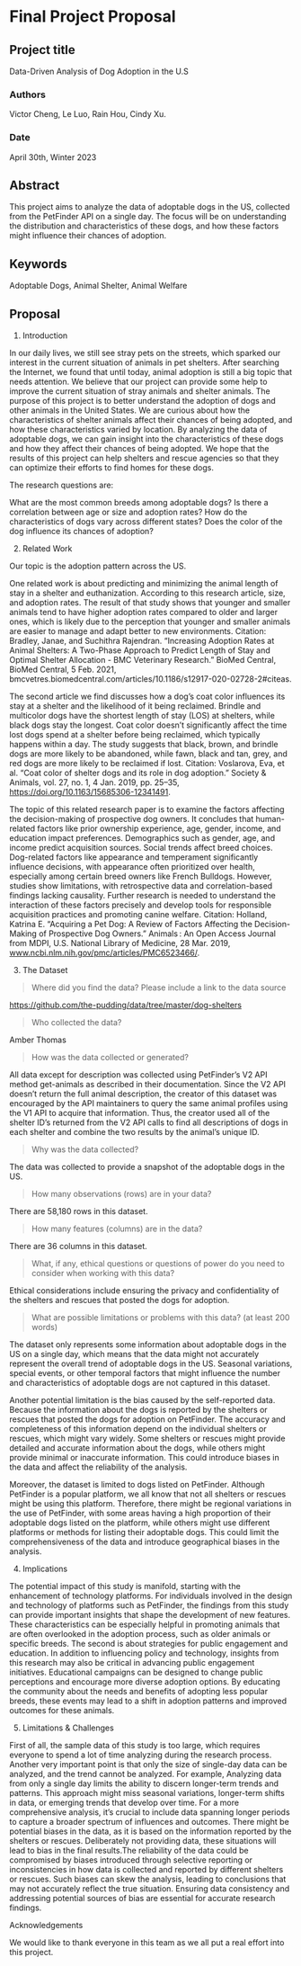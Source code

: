 # Final Project Proposal

## Project title

Data-Driven Analysis of Dog Adoption in the U.S

### Authors

Victor Cheng, Le Luo, Rain Hou, Cindy Xu.
### Date

April 30th, Winter 2023
## Abstract

This project aims to analyze the data of adoptable dogs in the US, collected from the PetFinder API on a single day. The focus will be on understanding the distribution and characteristics of these dogs, and how these factors might influence their chances of adoption.

## Keywords

Adoptable Dogs, Animal Shelter, Animal Welfare

## Proposal

1. Introduction  

In our daily lives, we still see stray pets on the streets, which sparked our interest in the current situation of animals in pet shelters. After searching the Internet, we found that until today, animal adoption is still a big topic that needs attention. We believe that our project can provide some help to improve the current situation of stray animals and shelter animals. The purpose of this project is to better understand the adoption of dogs and other animals in the United States. We are curious about how the characteristics of shelter animals affect their chances of being adopted, and how these characteristics varied by location. By analyzing the data of adoptable dogs, we can gain insight into the characteristics of these dogs and how they affect their chances of being adopted. We hope that the results of this project can help shelters and rescue agencies so that they can optimize their efforts to find homes for these dogs.

 The research questions are:

What are the most common breeds among adoptable dogs?
Is there a correlation between age or size and adoption rates?
How do the characteristics of dogs vary across different states?
Does the color of the dog influence its chances of adoption?

2. Related Work  

Our topic is the adoption pattern across the US.

One related work is about predicting and minimizing the animal length of stay in a shelter and euthanization. According to this research article, size, and adoption rates. The result of that study shows that younger and smaller animals tend to have higher adoption rates compared to older and larger ones, which is likely due to the perception that younger and smaller animals are easier to manage and adapt better to new environments.
Citation: Bradley, Janae, and Suchithra Rajendran. “Increasing Adoption Rates at Animal Shelters: A Two-Phase Approach to Predict Length of Stay and Optimal Shelter Allocation - BMC Veterinary Research.” BioMed Central, BioMed Central, 5 Feb. 2021, bmcvetres.biomedcentral.com/articles/10.1186/s12917-020-02728-2#citeas.

The second article we find discusses how a dog’s coat color influences its stay at a shelter and the likelihood of it being reclaimed. Brindle and multicolor dogs have the shortest length of stay (LOS) at shelters, while black dogs stay the longest. Coat color doesn’t significantly affect the time lost dogs spend at a shelter before being reclaimed, which typically happens within a day. The study suggests that black, brown, and brindle dogs are more likely to be abandoned, while fawn, black and tan, grey, and red dogs are more likely to be reclaimed if lost.
Citation: Voslarova, Eva, et al. “Coat color of shelter dogs and its role in dog adoption.” Society &amp; Animals, vol. 27, no. 1, 4 Jan. 2019, pp. 25–35, https://doi.org/10.1163/15685306-12341491.

The topic of this related research paper is to examine the factors affecting the decision-making of prospective dog owners. It concludes that human-related factors like prior ownership experience, age, gender, income, and education impact preferences. Demographics such as gender, age, and income predict acquisition sources. Social trends affect breed choices. Dog-related factors like appearance and temperament significantly influence decisions, with appearance often prioritized over health, especially among certain breed owners like French Bulldogs. However, studies show limitations, with retrospective data and correlation-based findings lacking causality. Further research is needed to understand the interaction of these factors precisely and develop tools for responsible acquisition practices and promoting canine welfare.
Citation: Holland, Katrina E. “Acquiring a Pet Dog: A Review of Factors Affecting the Decision-Making of Prospective Dog Owners.” Animals : An Open Access Journal from MDPI, U.S. National Library of Medicine, 28 Mar. 2019, www.ncbi.nlm.nih.gov/pmc/articles/PMC6523466/.

3. The Dataset

> Where did you find the data? Please include a link to the data source  

https://github.com/the-pudding/data/tree/master/dog-shelters

> Who collected the data?  

Amber Thomas

> How was the data collected or generated?

All data except for description was collected using PetFinder’s V2 API method get-animals as described in their documentation. Since the V2 API doesn’t return the full animal description, the creator of this dataset was encouraged by the API maintainers to query the same animal profiles using the V1 API to acquire that information. Thus, the creator used all of the shelter ID’s returned from the V2 API calls to find all descriptions of dogs in each shelter and combine the two results by the animal’s unique ID.  

> Why was the data collected?  

The data was collected to provide a snapshot of the adoptable dogs in the US.

>How many observations (rows) are in your data?  

There are 58,180 rows in this dataset.

> How many features (columns) are in the data?

There are 36 columns in this dataset.

> What, if any, ethical questions or questions of power do you need to consider when working with this data?  

Ethical considerations include ensuring the privacy and confidentiality of the shelters and rescues that posted the dogs for adoption.

> What are possible limitations or problems with this data?   (at least 200 words)

The dataset only represents some information about adoptable dogs in the US on a single day, which means that the data might not accurately represent the overall trend of adoptable dogs in the US. Seasonal variations, special events, or other temporal factors that might influence the number and characteristics of adoptable dogs are not captured in this dataset.

Another potential limitation is the bias caused by the self-reported data. Because the information about the dogs is reported by the shelters or rescues that posted the dogs for adoption on PetFinder. The accuracy and completeness of this information depend on the individual shelters or rescues, which might vary widely. Some shelters or rescues might provide detailed and accurate information about the dogs, while others might provide minimal or inaccurate information. This could introduce biases in the data and affect the reliability of the analysis.

Moreover, the dataset is limited to dogs listed on PetFinder. Although PetFinder is a popular platform, we all know that not all shelters or rescues might be using this platform. Therefore, there might be regional variations in the use of PetFinder, with some areas having a high proportion of their adoptable dogs listed on the platform, while others might use different platforms or methods for listing their adoptable dogs. This could limit the comprehensiveness of the data and introduce geographical biases in the analysis.

4. Implications

The potential impact of this study is manifold, starting with the enhancement of technology platforms. For individuals involved in the design and technology of platforms such as PetFinder, the findings from this study can provide important insights that shape the development of new features. These characteristics can be especially helpful in promoting animals that are often overlooked in the adoption process, such as older animals or specific breeds. The second is about strategies for public engagement and education. In addition to influencing policy and technology, insights from this research may also be critical in advancing public engagement initiatives. Educational campaigns can be designed to change public perceptions and encourage more diverse adoption options. By educating the community about the needs and benefits of adopting less popular breeds, these events may lead to a shift in adoption patterns and improved outcomes for these animals.


5. Limitations & Challenges

First of all, the sample data of this study is too large, which requires everyone to spend a lot of time analyzing during the research process. Another very important point is that only the size of single-day data can be analyzed, and the trend cannot be analyzed. For example,  Analyzing data from only a single day limits the ability to discern longer-term trends and patterns. This approach might miss seasonal variations, longer-term shifts in data, or emerging trends that develop over time. For a more comprehensive analysis, it’s crucial to include data spanning longer periods to capture a broader spectrum of influences and outcomes. There might be potential biases in the data, as it is based on the information reported by the shelters or rescues. Deliberately not providing data, these situations will lead to bias in the final results.The reliability of the data could be compromised by biases introduced through selective reporting or inconsistencies in how data is collected and reported by different shelters or rescues. Such biases can skew the analysis, leading to conclusions that may not accurately reflect the true situation. Ensuring data consistency and addressing potential sources of bias are essential for accurate research findings.

Acknowledgements

We would like to thank everyone in this team as we all put a real effort into this project.
